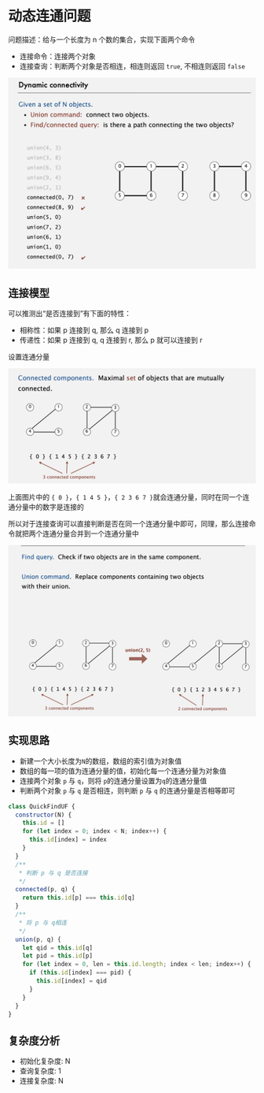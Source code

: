 # 动态连通问题
问题描述：给与一个长度为 n 个数的集合，实现下面两个命令
- 连接命令：连接两个对象
- 连接查询：判断两个对象是否相连，相连则返回 `true`, 不相连则返回 `false`

![20200317153610.png](https://raw.githubusercontent.com/MyDAIDAI/PicGo/master/img/20200317153610.png)

## 连接模型
可以推测出“是否连接到”有下面的特性：
- 相称性：如果 p 连接到 q, 那么 q 连接到 p
- 传递性：如果 p 连接到 q, q 连接到 r, 那么 p 就可以连接到 r

设置连通分量

![20200317154129.png](https://raw.githubusercontent.com/MyDAIDAI/PicGo/master/img/20200317154129.png)

上面图片中的 `{ 0 }`，`{ 1 4 5 }`，`{ 2 3 6 7 }`就会连通分量，同时在同一个连通分量中的数字是连接的

所以对于连接查询可以直接判断是否在同一个连通分量中即可，同理，那么连接命令就把两个连通分量合并到一个连通分量中

![20200317154525.png](https://raw.githubusercontent.com/MyDAIDAI/PicGo/master/img/20200317154525.png)

## 实现思路
- 新建一个大小长度为`N`的数组，数组的索引值为对象值
- 数组的每一项的值为连通分量的值，初始化每一个连通分量为对象值
- 连接两个对象 `p` 与 `q`，则将 `p`的连通分量设置为`q`的连通分量值
- 判断两个对象 `p` 与 `q` 是否相连，则判断 `p` 与 `q` 的连通分量是否相等即可

```javaScript
class QuickFindUF {
  constructor(N) {
    this.id = []
    for (let index = 0; index < N; index++) {
      this.id[index] = index
    }
  }
  /**
   * 判断 p 与 q 是否连接
   */
  connected(p, q) {
    return this.id[p] === this.id[q]
  }
  /**
   * 将 p 与 q相连
   */
  union(p, q) {
    let qid = this.id[q]
    let pid = this.id[p]
    for (let index = 0, len = this.id.length; index < len; index++) {
      if (this.id[index] === pid) {
        this.id[index] = qid
      }
    }
  }
}
```

## 复杂度分析
- 初始化复杂度: N
- 查询复杂度: 1
- 连接复杂度: N